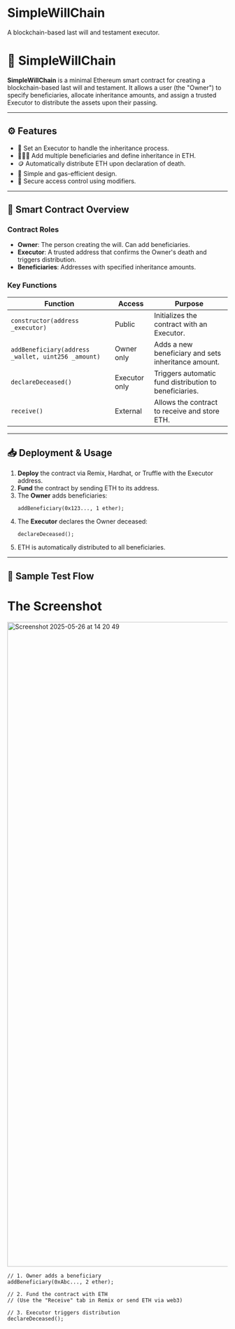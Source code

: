 # SimpleWillChain
A blockchain-based last will and testament executor.
# 📜 SimpleWillChain

**SimpleWillChain** is a minimal Ethereum smart contract for creating a blockchain-based last will and testament. It allows a user (the "Owner") to specify beneficiaries, allocate inheritance amounts, and assign a trusted Executor to distribute the assets upon their passing.

---

## ⚙️ Features

- 👤 Set an Executor to handle the inheritance process.
- 👨‍👩‍👧 Add multiple beneficiaries and define inheritance in ETH.
- 🪙 Automatically distribute ETH upon declaration of death.
- 💼 Simple and gas-efficient design.
- 🔐 Secure access control using modifiers.

---

## 🧾 Smart Contract Overview

### Contract Roles
- **Owner**: The person creating the will. Can add beneficiaries.
- **Executor**: A trusted address that confirms the Owner's death and triggers distribution.
- **Beneficiaries**: Addresses with specified inheritance amounts.

### Key Functions

| Function | Access | Purpose |
|---------|--------|---------|
| `constructor(address _executor)` | Public | Initializes the contract with an Executor. |
| `addBeneficiary(address _wallet, uint256 _amount)` | Owner only | Adds a new beneficiary and sets inheritance amount. |
| `declareDeceased()` | Executor only | Triggers automatic fund distribution to beneficiaries. |
| `receive()` | External | Allows the contract to receive and store ETH. |

---

## 📥 Deployment & Usage

1. **Deploy** the contract via Remix, Hardhat, or Truffle with the Executor address.
2. **Fund** the contract by sending ETH to its address.
3. The **Owner** adds beneficiaries:
    ```solidity
    addBeneficiary(0x123..., 1 ether);
    ```
4. The **Executor** declares the Owner deceased:
    ```solidity
    declareDeceased();
    ```
5. ETH is automatically distributed to all beneficiaries.

---

## 🧪 Sample Test Flow
# The Screenshot
<img width="1470" alt="Screenshot 2025-05-26 at 14 20 49" src="https://github.com/user-attachments/assets/4ba0c6c5-829c-49b7-9780-398882d4a3be" />

```solidity
// 1. Owner adds a beneficiary
addBeneficiary(0xAbc..., 2 ether);

// 2. Fund the contract with ETH
// (Use the "Receive" tab in Remix or send ETH via web3)

// 3. Executor triggers distribution
declareDeceased();




